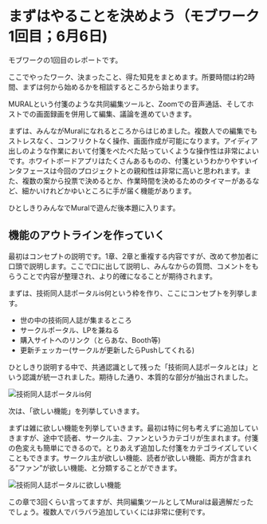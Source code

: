 # まずはやることを決めよう（モブワーク1回目；6月6日)

モブワークの1回目のレポートです。

ここでやったワーク、決まったこと、得た知見をまとめます。所要時間は約2時間、まずは何から始めるかを相談するところから始まります。

MURALという付箋のような共同編集ツールと、Zoomでの音声通話、そしてホストでの画面録画を併用して編集、議論を進めていきます。

まずは、みんながMuralになれるところからはじめました。複数人での編集でもストレスなく、コンフリクトなく操作、画面作成が可能になります。アイディア出しのような作業において付箋をぺたぺた貼っていくような操作性は非常によいです。ホワイトボードアプリはたくさんあるものの、付箋というわかりやすいインタフェースは今回のプロジェクトとの親和性は非常に高いと思われます。また、複数の案から投票で決めるとか、作業時間を決めるためのタイマーがあるなど、細かいけれどかゆいところに手が届く機能があります。

ひとしきりみんなでMuralで遊んだ後本題に入ります。

## 機能のアウトラインを作っていく
最初はコンセプトの説明です。1章、2章と重複する内容ですが、改めて参加者に口頭で説明します。ここで口に出して説明し、みんなからの質問、コメントをもらうことで内容が整理され、より的確になることが期待されます。

まずは、技術同人誌ポータルis何という枠を作り、ここにコンセプトを列挙します。

* 世の中の技術同人誌が集まるところ
* サークルポータル、LPを兼ねる
* 購入サイトへのリンク（とらあな、Booth等)
* 更新チェッカー(サークルが更新したらPushしてくれる)

ひとしきり説明する中で、共通認識として残った「技術同人誌ポータルとは」という認識が統一されました。期待した通り、本質的な部分が抽出されました。

![技術同人誌ポータルis何](chap-1stmob/consept.png?scale=0.5)



次は、「欲しい機能」を列挙していきます。

まずは雑に欲しい機能を列挙していきます。最初は特に何も考えずに追加していきますが、途中で読者、サークル主、ファンというカテゴリが生まれます。付箋の色変えも簡単にできるので。とりあえず追加した付箋をカテゴライズしていくこともできます。サークル主が欲しい機能、読者が欲しい機能、両方が含まれる”ファン”が欲しい機能、と分類することができます。

![技術同人誌ポータルに欲しい機能](chap-1stmob/function.png?scale=0.5)

この章で3回くらい言ってますが、共同編集ツールとしてMuralは最適解だったでしょう。複数人でバラバラ追加していくには非常に便利です。

